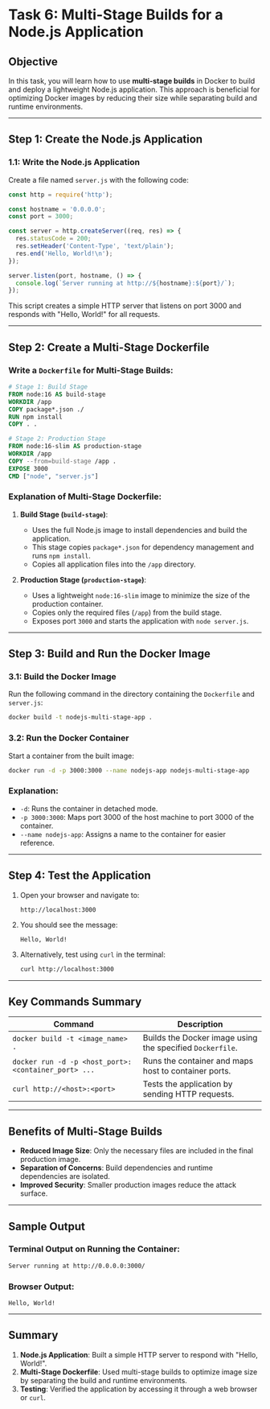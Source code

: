 # Task 6: Multi-Stage Builds for a Node.js Application  

## Objective  
In this task, you will learn how to use **multi-stage builds** in Docker to build and deploy a lightweight Node.js application. This approach is beneficial for optimizing Docker images by reducing their size while separating build and runtime environments.  

---

## Step 1: Create the Node.js Application  

### 1.1: Write the Node.js Application  
Create a file named `server.js` with the following code:  

```javascript  
const http = require('http');  

const hostname = '0.0.0.0';  
const port = 3000;  

const server = http.createServer((req, res) => {  
  res.statusCode = 200;  
  res.setHeader('Content-Type', 'text/plain');  
  res.end('Hello, World!\n');  
});  

server.listen(port, hostname, () => {  
  console.log(`Server running at http://${hostname}:${port}/`);  
});  
```  

This script creates a simple HTTP server that listens on port 3000 and responds with "Hello, World!" for all requests.  

---

## Step 2: Create a Multi-Stage Dockerfile  

### Write a `Dockerfile` for Multi-Stage Builds:  

```dockerfile  
# Stage 1: Build Stage  
FROM node:16 AS build-stage  
WORKDIR /app  
COPY package*.json ./  
RUN npm install  
COPY . .  

# Stage 2: Production Stage  
FROM node:16-slim AS production-stage  
WORKDIR /app  
COPY --from=build-stage /app .  
EXPOSE 3000  
CMD ["node", "server.js"]  
```  

### Explanation of Multi-Stage Dockerfile:  
1. **Build Stage (`build-stage`)**:  
   - Uses the full Node.js image to install dependencies and build the application.  
   - This stage copies `package*.json` for dependency management and runs `npm install`.  
   - Copies all application files into the `/app` directory.  

2. **Production Stage (`production-stage`)**:  
   - Uses a lightweight `node:16-slim` image to minimize the size of the production container.  
   - Copies only the required files (`/app`) from the build stage.  
   - Exposes port `3000` and starts the application with `node server.js`.  

---

## Step 3: Build and Run the Docker Image  

### 3.1: Build the Docker Image  
Run the following command in the directory containing the `Dockerfile` and `server.js`:  

```bash  
docker build -t nodejs-multi-stage-app .  
```  

### 3.2: Run the Docker Container  
Start a container from the built image:  

```bash  
docker run -d -p 3000:3000 --name nodejs-app nodejs-multi-stage-app  
```  

### Explanation:  
- `-d`: Runs the container in detached mode.  
- `-p 3000:3000`: Maps port 3000 of the host machine to port 3000 of the container.  
- `--name nodejs-app`: Assigns a name to the container for easier reference.  

---

## Step 4: Test the Application  

1. Open your browser and navigate to:  
   ```  
   http://localhost:3000  
   ```  

2. You should see the message:  
   ```
   Hello, World!
   ```  

3. Alternatively, test using `curl` in the terminal:  
   ```bash  
   curl http://localhost:3000  
   ```  

---

## Key Commands Summary  

| Command                                            | Description                                          |  
|----------------------------------------------------|------------------------------------------------------|  
| `docker build -t <image_name> .`                   | Builds the Docker image using the specified `Dockerfile`. |  
| `docker run -d -p <host_port>:<container_port> ...`| Runs the container and maps host to container ports. |  
| `curl http://<host>:<port>`                        | Tests the application by sending HTTP requests.      |  

---

## Benefits of Multi-Stage Builds  

- **Reduced Image Size**: Only the necessary files are included in the final production image.  
- **Separation of Concerns**: Build dependencies and runtime dependencies are isolated.  
- **Improved Security**: Smaller production images reduce the attack surface.  

---

## Sample Output  

### Terminal Output on Running the Container:  
```bash  
Server running at http://0.0.0.0:3000/  
```  

### Browser Output:  
```
Hello, World!
```  

---

## Summary  

1. **Node.js Application**: Built a simple HTTP server to respond with "Hello, World!".
2. **Multi-Stage Dockerfile**: Used multi-stage builds to optimize image size by separating the build and runtime environments.  
3. **Testing**: Verified the application by accessing it through a web browser or `curl`.  
